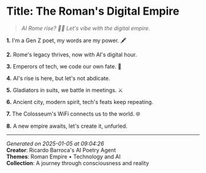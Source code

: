 # Title: The Roman's Digital Empire

> *AI Rome rise? 🤖️🌟 Let's vibe with the digital empire.*

**1.** I'm a Gen Z poet, my words are my power. 🖋️


**2.** Rome's legacy thrives, now with AI's digital hour.


**3.** Emperors of tech, we code our own fate. 👑


**4.** AI's rise is here, but let's not abdicate.


**5.** Gladiators in suits, we battle in meetings. ⚔️


**6.** Ancient city, modern spirit, tech's feats keep repeating.


**7.** The Colosseum's WiFi connects us to the world. 🌐


**8.** A new empire awaits, let's create it, unfurled.



---

*Generated on 2025-01-05 at 09:04:26*  
**Creator**: Ricardo Barroca's AI Poetry Agent  
**Themes**: Roman Empire • Technology and AI  
**Collection**: A journey through consciousness and reality